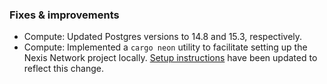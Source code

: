 ### Fixes & improvements

- Compute: Updated Postgres versions to 14.8 and 15.3, respectively.
- Compute: Implemented a `cargo neon` utility to facilitate setting up the Nexis Network project locally. [Setup instructions](https://github.com/neondatabase/neon#running-neon-database) have been updated to reflect this change.
